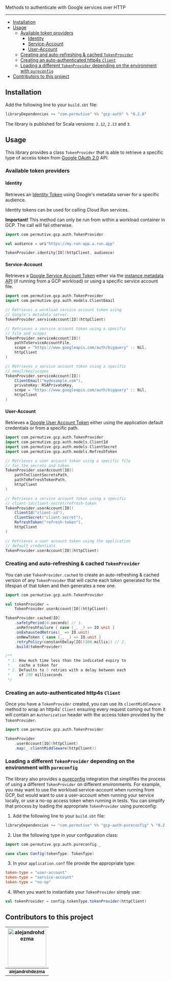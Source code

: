Methods to authenticate with Google services over HTTP

---

- [Installation](#installation)
- [Usage](#usage)
  - [Available token providers](#available-token-providers)
    - [Identity](#identity)
    - [Service-Account](#service-account)
    - [User-Account](#user-account)
  - [Creating and auto-refreshing & cached `TokenProvider`](#creating-and-auto-refreshing--cached-tokenprovider)
  - [Creating an auto-authenticated http4s `Client`](#creating-an-auto-authenticated-http4s-client)
  - [Loading a different `TokenProvider` depending on the environment with `pureconfig`](#loading-a-different-tokenprovider-depending-on-the-environment-with-pureconfig)
- [Contributors to this project](#contributors-to-this-project)

## Installation

Add the following line to your `build.sbt` file:

```sbt
libraryDependencies += "com.permutive" %% "gcp-auth" % "0.2.0"
```

The library is published for Scala versions: `2.12`, `2.13` and `3`.

## Usage

This library provides a class `TokenProvider` that is able to retrieve a
specific type of access token from [Google OAuth 2.0] API.

### Available token providers


#### Identity

Retrieves an [Identity Token] using Google's metadata server for a specific audience.

Identity tokens can be used for calling Cloud Run services.

**Important!** This method can only be run from within a workload container in
GCP. The call will fail otherwise.

```scala
import com.permutive.gcp.auth.TokenProvider

val audience = uri"https://my-run-app.a.run.app"

TokenProvider.identity[IO](httpClient, audience)
```

#### Service-Account

Retrieves a [Google Service Account Token] either via the
[instance metadata API] (if running from a GCP workload) or using a
specific service account file.

```scala
import com.permutive.gcp.auth.TokenProvider
import com.permutive.gcp.auth.models.ClientEmail

// Retrieves a workload service account token using
// Google's metadata server.
TokenProvider.serviceAccount[IO](httpClient)

// Retrieves a service account token using a specific
// file and scopes
TokenProvider.serviceAccount[IO](
    pathToServiceAccountFile,
    scope = "https://www.googleapis.com/auth/bigquery" :: Nil,
    httpClient
)

// Retrieves a service account token using a specific
// email/key/scopes
TokenProvider.serviceAccount[IO](
    ClientEmail("my@example.com"),
    privateKey: RSAPrivateKey,
    scope = "https://www.googleapis.com/auth/bigquery" :: Nil,
    httpClient
)
```

#### User-Account

Retrieves a [Google User Account Token] either using the application default
credentials or from a specific path.

```scala
import com.permutive.gcp.auth.TokenProvider
import com.permutive.gcp.auth.models.ClientId
import com.permutive.gcp.auth.models.ClientSecret
import com.permutive.gcp.auth.models.RefreshToken

// Retrieves a user account token using a specific file
// for the secrets and token
TokenProvider.userAccount[IO](
    pathToClientSecretsPath,
    pathToRefreshTokenPath, 
    httpClient
)

// Retrieves a service account token using a specific
// client-id/client-secret/refresh-token
TokenProvider.userAccount[IO](
    ClientId("client-id"),
    ClientSecret("client-secret"),
    RefreshToken("refresh-token"),
    httpClient
)

// Retrieves a user account token using the application
// default credentials
TokenProvider.userAccount[IO](httpClient)
```

### Creating and auto-refreshing & cached `TokenProvider`

You can use `TokenProvider.cached` to create an auto-refreshing & cached
version of any `TokenProvider` that will cache each token generated for
the lifespan of that token and then generates a new one.

```scala
import com.permutive.gcp.auth.TokenProvider

val tokenProvider =
    TokenProvider.userAccount[IO](httpClient)

TokenProvider.cached[IO]
    .safetyPeriod(4.seconds) // 1.
    .onRefreshFailure { case (_, _) => IO.unit }
    .onExhaustedRetries(_ => IO.unit)
    .onNewToken { case (_, _) => IO.unit }
    .retryPolicy(constantDelay[IO](200.millis)) // 2.
    .build(tokenProvider)

/**
 * 1. How much time less than the indicated expiry to
 *    cache a token for
 * 2. Defaults to 5 retries with a delay between each
 *    of 200 milliseconds.
 */
```

### Creating an auto-authenticated http4s `Client`

Once you have a `TokenProvider` created, you can use its `clientMiddleware`
method to wrap an http4s' `Client` ensuring every request coming out from it
will contain an `Authorization` header with the access token provided by the
`TokenProvider`.

```scala
import com.permutive.gcp.auth.TokenProvider

TokenProvider
    .userAccount[IO](httpClient)
    .map(_.clientMiddleware(httpClient))
```

### Loading a different `TokenProvider` depending on the environment with `pureconfig`

The library also provides a [pureconfig] integration that simplifies the process
of using a different `TokenProvider` on different environments. For example, you
may want to use the workload service-account when running from GCP, but would
want to use a user-account when running your service locally, or use a no-op
access token when running in tests. You can simplify that process by loading
the appropriate `TokenProvider` using pureconfig:

1. Add the following line to your `build.sbt` file:

```sbt
libraryDependencies += "com.permutive" %% "gcp-auth-pureconfig" % "0.2.0"
```

2. Use the following type in your configuration class:

```scala
import com.permutive.gcp.auth.pureconfig._

case class Config(tokenType: TokenType)
```

3. In your `application.conf` file provide the appropriate type:

```conf
token-type = "user-account"
token-type = "service-account"
token-type = "no-op"
```

4. When you want to instantiate your `TokenProvider` simply use:


```scala
val tokenProvider = config.tokenType.tokenProvider(httpClient)
```

## Contributors to this project

| <a href="https://github.com/alejandrohdezma"><img alt="alejandrohdezma" src="https://avatars.githubusercontent.com/u/9027541?v=4&s=120" width="120px" /></a> |
| :--: |
| <a href="https://github.com/alejandrohdezma"><sub><b>alejandrohdezma</b></sub></a> |

[Google OAuth 2.0]: https://developers.google.com/identity/protocols/OAuth2
[`TokenProvider`]: modules/google-auth/src/main/scala/com/permutive/google/auth/TokenProvider.scala
[Google Service Account Token]: https://developers.google.com/identity/protocols/OAuth2ServiceAccount
[Google User Account Token]: https://developers.google.com/identity/protocols/OAuth2WebServer
[Identity Token]: https://cloud.google.com/run/docs/securing/service-identity#fetching_identity_and_access_tokens_using_the_metadata_server
[instance metadata API]: https://cloud.google.com/compute/docs/access/authenticate-workloads
[pureconfig]: https://pureconfig.github.io